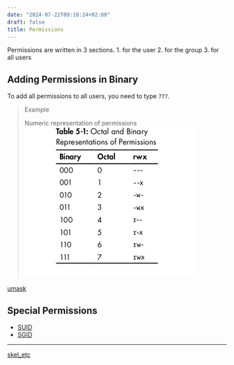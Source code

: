 ```yaml
---
date: "2024-07-22T09:10:24+02:00"
draft: false
title: Permissions
---
```


Permissions are written in 3 sections. 1. for the user 2. for the group
3. for all users

## Adding Permissions in Binary

To add all permissions to all users, you need to type `777`.

> Example
>
> Numeric representation of permissions  
> ![Permissions Example](/static/Pasted_image_20230404214606.png)

[umask](/Linux/umask)

## Special Permissions

-   [SUID](/Linux/SUID)
-   [SGID](/Linux/SGID)

------------------------------------------------------------------------

[skel_etc](/Linux/etc/skel_etc)
